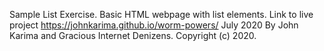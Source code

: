 Sample List Exercise. 
Basic HTML webpage with list elements. 
Link to live project https://johnkarima.github.io/worm-powers/
July 2020 
By John Karima and Gracious Internet Denizens. 
Copyright (c) 2020.
